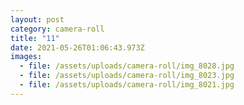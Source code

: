 ```yaml
---
layout: post
category: camera-roll
title: "11"
date: 2021-05-26T01:06:43.973Z
images:
  - file: /assets/uploads/camera-roll/img_8028.jpg
  - file: /assets/uploads/camera-roll/img_8023.jpg
  - file: /assets/uploads/camera-roll/img_8021.jpg
---
```

